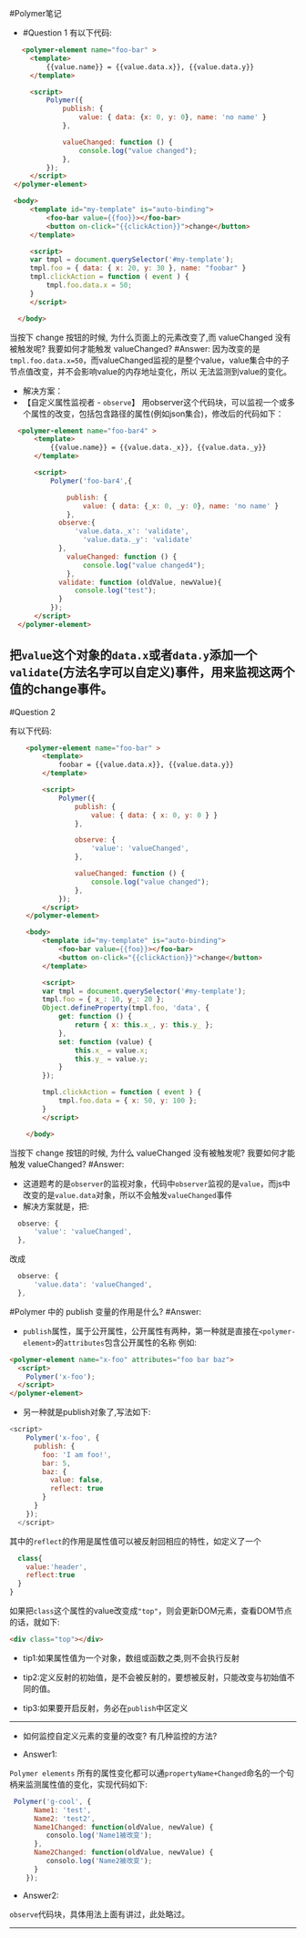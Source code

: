 #Polymer笔记

 * #Question 1
有以下代码:
 ```html
    <polymer-element name="foo-bar" >
      <template>
          {{value.name}} = {{value.data.x}}, {{value.data.y}}
      </template>

      <script>
          Polymer({
              publish: {
                  value: { data: {x: 0, y: 0}, name: 'no name' }
              },

              valueChanged: function () {
                  console.log("value changed");
              },
          });
      </script>
  </polymer-element>

  <body>
      <template id="my-template" is="auto-binding">
          <foo-bar value={{foo}}></foo-bar>
          <button on-click="{{clickAction}}">change</button>
      </template>

      <script>
      var tmpl = document.querySelector('#my-template');
      tmpl.foo = { data: { x: 20, y: 30 }, name: "foobar" }
      tmpl.clickAction = function ( event ) {
          tmpl.foo.data.x = 50;
      }
      </script>

   </body>
 ```
 当按下 change 按钮的时候, 为什么页面上的元素改变了,而 valueChanged 没有被触发呢? 我要如何才能触发 valueChanged?
 #Answer:
 因为改变的是`tmpl.foo.data.x=50`，而valueChanged监视的是整个value，value集合中的子节点值改变，并不会影响value的内存地址变化，所以
 无法监测到value的变化。
* 解决方案：
* 【自定义属性监视者 - `observe`】
用observer这个代码块，可以监视一个或多个属性的改变，包括包含路径的属性(例如json集合)，修改后的代码如下：
```html
  <polymer-element name="foo-bar4" >
      <template>
          {{value.name}} = {{value.data._x}}, {{value.data._y}}
      </template>

      <script>
          Polymer('foo-bar4',{

              publish: {
                  value: { data: {_x: 0, _y: 0}, name: 'no name' }
              },
  			observe:{
  				'value.data._x': 'validate',
                  'value.data._y': 'validate'
  			},
              valueChanged: function () {
                  console.log("value changed4");
              },
  			validate: function (oldValue, newValue){
  				console.log("test");
  			}
          });
      </script>
  </polymer-element>
```
把`value`这个对象的`data.x`或者`data.y`添加一个`validate`(方法名字可以自定义)事件，用来监视这两个值的change事件。
---

#Question 2

有以下代码:
```html
    <polymer-element name="foo-bar" >
        <template>
            foobar = {{value.data.x}}, {{value.data.y}}
        </template>

        <script>
            Polymer({
                publish: {
                    value: { data: { x: 0, y: 0 } }
                },

                observe: {
                    'value': 'valueChanged',
                },

                valueChanged: function () {
                    console.log("value changed");
                },
            });
        </script>
    </polymer-element>

    <body>
        <template id="my-template" is="auto-binding">
            <foo-bar value={{foo}}></foo-bar>
            <button on-click="{{clickAction}}">change</button>
        </template>

        <script>
        var tmpl = document.querySelector('#my-template');
        tmpl.foo = { x_: 10, y_: 20 };
        Object.defineProperty(tmpl.foo, 'data', {
            get: function () {
                return { x: this.x_, y: this.y_ };
            },
            set: function (value) {
                this.x_ = value.x;
                this.y_ = value.y;
            }
        });

        tmpl.clickAction = function ( event ) {
            tmpl.foo.data = { x: 50, y: 100 };
        }
        </script>

    </body>
```
当按下 change 按钮的时候, 为什么 valueChanged 没有被触发呢? 我要如何才能触发 valueChanged?
#Answer:
* 这道题考的是`observer`的监视对象，代码中`observer`监视的是`value`，而js中改变的是`value.data`对象，所以不会触发`valueChanged`事件
* 解决方案就是，把:
```javascript
  observe: {
      'value': 'valueChanged',
  },
```
改成
```javascript
  observe: {
      'value.data': 'valueChanged',
  },
```
#Polymer 中的 publish 变量的作用是什么?
#Answer:
* `publish`属性，属于公开属性，公开属性有两种，第一种就是直接在`<polymer-element>`的`attributes`包含公开属性的名称
例如:
```html
<polymer-element name="x-foo" attributes="foo bar baz">
  <script>
    Polymer('x-foo');
  </script>
</polymer-element>
```
* 另一种就是publish对象了,写法如下:
```javascript
<script>
    Polymer('x-foo', {
      publish: {
        foo: 'I am foo!',
        bar: 5,
        baz: {
          value: false,
          reflect: true
        }
      }
    });
  </script>
```
其中的`reflect`的作用是属性值可以被反射回相应的特性，如定义了一个
```javascript
  class{
    value:'header',
    reflect:true
  }
}
```
如果把`class`这个属性的value改变成`"top"`，则会更新DOM元素，查看DOM节点的话，就如下:
```html
<div class="top"></div>
```
* tip1:如果属性值为一个对象，数组或函数之类,则不会执行反射

* tip2:定义反射的初始值，是不会被反射的，要想被反射，只能改变与初始值不同的值。

* tip3:如果要开启反射，务必在`publish`中区定义

---

* 如何监控自定义元素的变量的改变? 有几种监控的方法?

* Answer1:

`Polymer elements` 所有的属性变化都可以通`propertyName+Changed`命名的一个句柄来监测属性值的变化，实现代码如下:
```javascript
 Polymer('g-cool', {
      Name1: 'test',
      Name2: 'test2',
      Name1Changed: function(oldValue, newValue) {
         consolo.log('Name1被改变');
      },
      Name2Changed: function(oldValue, newValue) {
         consolo.log('Name2被改变');
      }
    });
```

* Answer2:

`observe`代码块，具体用法上面有讲过，此处略过。

---
